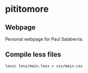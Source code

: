 pititomore
================
## Webpage
Personal webpage for Paul Salaberria.

## Compile less files


```
lessc less/main.less > css/main.css
```
